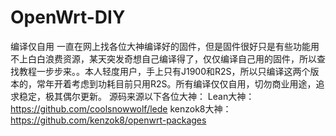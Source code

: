# OpenWrt-DIY
编译仅自用
一直在网上找各位大神编译好的固件，但是固件很好只是有些功能用不上白白浪费资源，某天突发奇想自己编译得了，仅仅编译自己用的固件，所以查找教程一步步来。。本人轻度用户，手上只有J1900和R2S，所以只编译这两个版本的，常年开着考虑到功耗目前只用R2S。所有编译仅仅自用，切勿商业用途，追求稳定，极其偶尔更新。
源码来源以下各位大神：
Lean大神：https://github.com/coolsnowwolf/lede
kenzok8大神：https://github.com/kenzok8/openwrt-packages
